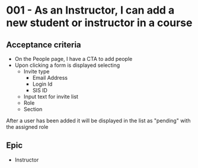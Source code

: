 # 001 - As an Instructor, I can add a new student or instructor in a course

## Acceptance criteria

* On the People page, I have a CTA to add people
* Upon clicking a form is displayed selecting
  * Invite type
    * Email Address
    * Login Id
    * SIS ID
  * Input text for invite list
  * Role
  * Section

After a user has been added it will be displayed in the list as "pending" with the assigned role

## Epic

* Instructor
